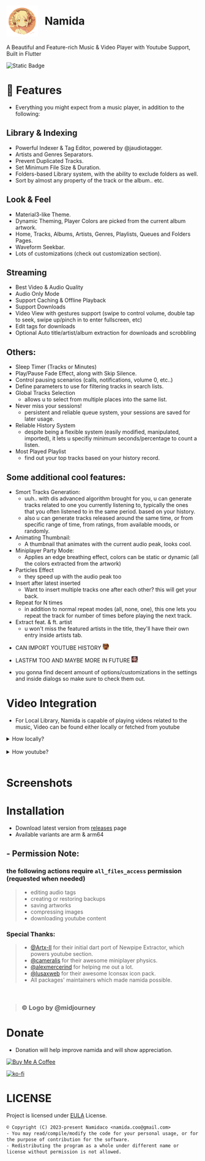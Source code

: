 # <div style="display: flex; vertical-align: middle; align-items: center;"><img src="some stuff/namida.png" width="82" style="margin-right: 18px;">Namida</div>


A Beautiful and Feature-rich Music & Video Player with Youtube Support, Built in Flutter


![Static Badge](https://img.shields.io/badge/Built%20in-Flutter-blue)

# 🎉 Features
- Everything you might expect from a music player, in addition to the following:
## Library & Indexing
- Powerful Indexer & Tag Editor, powered by @jaudiotagger.
- Artists and Genres Separators.
- Prevent Duplicated Tracks.
- Set Minimum File Size & Duration.
- Folders-based Library system, with the ability to exclude folders as well.
- Sort by almost any property of the track or the album.. etc.
## Look & Feel
- Material3-like Theme.
- Dynamic Theming, Player Colors are picked from the current album artwork.
- Home, Tracks, Albums, Artists, Genres, Playlists, Queues and Folders Pages.
- Waveform Seekbar.
- Lots of customizations (check out customization section).

## Streaming
- Best Video & Audio Quality
- Audio Only Mode
- Support Caching & Offline Playback
- Support Downloads
- Video View with gestures support (swipe to control volume, double tap to seek, swipe up/pinch in to enter fullscreen, etc)
- Edit tags for downloads 
- Optional Auto title/artist/album extraction for downloads and scrobbling

## Others:
- Sleep Timer (Tracks or Minutes)
- Play/Pause Fade Effect, along with Skip Silence.
- Control pausing scenarios (calls, notifications, volume 0, etc..)
- Define parameters to use for filtering tracks in search lists.
- Global Tracks Selection
   - allows u to select from multiple places into the same list.
- Never miss your sessions!
   - persistent and reliable queue system, your sessions are saved for later usage.
- Reliable History System
   - despite being a flexible system (easily modified, manipulated, imported), it lets u specifiy minimum seconds/percentage to count a listen.
- Most Played Playlist
   - find out your top tracks based on your history record.

## Some additional cool features:
- Smort Tracks Generation:
    - uuh.. with dis advanced algorithm brought for you, u can generate tracks related to one you currently listening to, typically the ones that you often listened to in the same period. based on your history.
    - also u can generate tracks released around the same time, or from specific range of time, from ratings, from available moods, or randomly.
- Animating Thumbnail:
   - A thumbnail that animates with the current audio peak, looks cool.
- Miniplayer Party Mode:
   - Applies an edge breathing effect, colors can be static or dynamic (all the colors extracted from the artwork)
- Particles Effect
   - they speed up with the audio peak too
- Insert after latest inserted
   - Want to insert multiple tracks one after each other? this will get your back.
- Repeat for N times
   - in addition to normal repeat modes (all, none, one), this one lets you repeat the track for number of times before playing the next track.
- Extract feat. & ft. artist
   - u won't miss the featured artists in the title, they'll have their own entry inside artists tab.
- <p>CAN IMPORT YOUTUBE HISTORY <img src="some stuff/ong.png" width=16 height=16/></p>
- <p>LASTFM TOO AND MAYBE MORE IN FUTURE <img src="some stuff/yoowhat.gif" width=16 height=16/></p>
- you gonna find decent amount of options/customizations in the settings and inside dialogs so make sure to check them out.

# Video Integration
- For Local Library, Namida is capable of playing videos related to the music, Video can be found either locally or fetched from youtube
<details>
<summary>How locally?</summary>
typically looks (inside the folders you specificed) for any matching title, matching goes as following:
<br>
-- Alan walker - Faded.m4a
<br>
-- video alAn WaLkER - faDed (480p).mp4
<br>
the video filename should contain at least one of the following:
 <br>
   1. the music filename as shown above.
 <br>
   2. title & first artist of the track.
<br>
note: some cleanup is made to improve the matching, all symbols & whitespaces are ignored.
</details>
<br>
<details>
<summary>How youtube?</summary>
 • looks up in the track comment tag (as they are mostly done by @yt-dlp) or filename for any matching youtube link, if found then it starts downloading (and caches) and plays once it's ready, streaming here isn't a good idea as the priority goes for the music file itself.
</details>
<br>


# Screenshots
# Installation
- Download latest version from [releases](https://github.com/namidaco/namida/releases) page
- Available variants are arm & arm64

## - Permission Note:
### the following actions require <span>`all_files_access`</span> permission (requested when needed)
>- editing audio tags
>- creating or restoring backups
>- saving artworks
>- compressing images
>- downloading youtube content

### Special Thanks:
 >- [@Artx-II](https://github.com/Artx-II) for their initial dart port of Newpipe Extractor, which powers youtube section.
 >- [@cameralis](https://github.com/cameralis) for their awesome miniplayer physics.
 >- [@alexmercerind](https://github.com/alexmercerind) for helping me out a lot.
 >- [@lusaxweb](https://github.com/lusaxweb) for their awesome Iconsax icon pack.
 >- All packages' maintainers which made namida possible.
 <br>
 
> ### © Logo by @midjourney
# Donate
- Donation will help improve namida and will show appreciation.
  
<a href="https://www.buymeacoffee.com/namidaco" target="_blank"><img src="https://cdn.buymeacoffee.com/buttons/v2/default-yellow.png" alt="Buy Me A Coffee" style="height: 42px;" ></a>

[![ko-fi](https://ko-fi.com/img/githubbutton_sm.svg)](https://ko-fi.com/U7U0PF2L5)


# LICENSE
Project is licensed under [EULA](https://github.com/namidaco/namida/blob/main/LICENSE) License.

```
© Copyright (C) 2023-present Namidaco <namida.coo@gmail.com>
- You may read/compile/modify the code for your personal usage, or for the purpose of contribution for the software. 
- Redistributing the program as a whole under different name or license without permission is not allowed.
```
